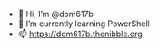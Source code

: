 - 👋 Hi, I’m @dom617b
- 🌱 I’m currently learning PowerShell
- 📫 https://dom617b.thenibble.org

<!---
Keep on shining you crazy kids
--->
